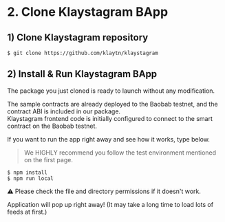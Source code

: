 # 2. Clone Klaystagram BApp <a id="2-clone-klaystagram-bapp"></a>

## 1\) Clone Klaystagram repository <a id="1-clone-klaystagram-repository"></a>

```text
$ git clone https://github.com/klaytn/klaystagram
```

## 2\) Install & Run Klaystagram BApp <a id="2-install-run-klaystagram-bapp"></a>

The package you just cloned is ready to launch without any modification.

The sample contracts are already deployed to the Baobab testnet, and the contract ABI is included in our package.  
Klaystagram frontend code is initially configured to connect to the smart contract on the Baobab testnet.

If you want to run the app right away and see how it works, type below.

> We HIGHLY recommend you follow the test environment mentioned on the first page.

```text
$ npm install
$ npm run local
```

&#9888; Please check the file and directory permissions if it doesn't work.

Application will pop up right away!
(It may take a long time to load lots of feeds at first.)

